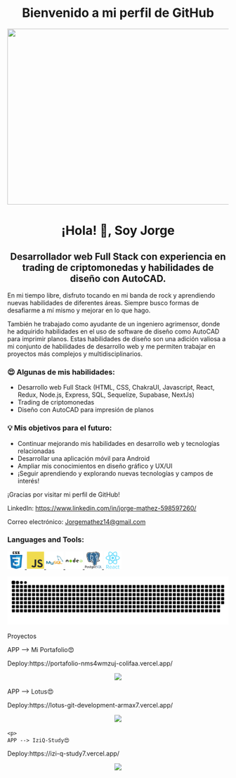 <!DOCTYPE html>
<html>
  <head>
    <meta charset="UTF-8">
    <h1 align="center" >Bienvenido a mi perfil de GitHub</h1>
  </head>
  <body>
    <p align="center">
    <img src="https://d3lkc3n5th01x7.cloudfront.net/wp-content/uploads/2021/08/04022409/WHAT-IS-BLOCKCHAIN.png" width="800" height="400"/>
  </p>
    <h1 align="center">¡Hola! 👋, Soy Jorge</h1> 
    <h2 align="center">Desarrollador web Full Stack con experiencia en trading de criptomonedas y habilidades de diseño con AutoCAD.</h2>

En mi tiempo libre, disfruto tocando en mi banda de rock y aprendiendo nuevas habilidades de diferentes áreas. Siempre busco formas de desafiarme a mí mismo y mejorar en lo que hago.</p>

<p>También he trabajado como ayudante de un ingeniero agrimensor, donde he adquirido habilidades en el uso de software de diseño como AutoCAD para imprimir planos. Estas habilidades de diseño son una adición valiosa a mi conjunto de habilidades de desarrollo web y me permiten trabajar en proyectos más complejos y multidisciplinarios.</p>

<h3>😍 Algunas de mis habilidades:</h3>

<ul>
  <li>Desarrollo web Full Stack (HTML, CSS, ChakraUI, Javascript, React, Redux, Node.js, Express, SQL, Sequelize, Supabase, NextJs)</li>
  <li>Trading de criptomonedas</li>
  <li>Diseño con AutoCAD para impresión de planos</li>
</ul>

<h3>💡  Mis objetivos para el futuro:</h3>
<ul>
  <li>Continuar mejorando mis habilidades en desarrollo web y tecnologías relacionadas</li>
  <li>Desarrollar una aplicación móvil para Android</li>
  <li>Ampliar mis conocimientos en diseño gráfico y UX/UI</li>
  <li>¡Seguir aprendiendo y explorando nuevas tecnologías y campos de interés!</li>
</ul>

<p>¡Gracias por visitar mi perfil de GitHub!</p>
<p>LinkedIn: <a href="https://www.linkedin.com/in/jorge-mathez-598597260/">https://www.linkedin.com/in/jorge-mathez-598597260/</a></p>
<p>Correo electrónico: <a href="mailto:Jorgemathez14@gmail.com">Jorgemathez14@gmail.com</a></p>


<h3 align="left">Languages and Tools:</h3>
<p align="left"> <a href="https://www.w3schools.com/css/" target="_blank" rel="noreferrer"> <img src="https://raw.githubusercontent.com/devicons/devicon/master/icons/css3/css3-original-wordmark.svg" alt="css3" width="40" height="40"/> </a> <a href="https://developer.mozilla.org/en-US/docs/Web/JavaScript" target="_blank" rel="noreferrer"> <img src="https://raw.githubusercontent.com/devicons/devicon/master/icons/javascript/javascript-original.svg" alt="javascript" width="40" height="40"/> </a> <a href="https://www.mysql.com/" target="_blank" rel="noreferrer"> <img src="https://raw.githubusercontent.com/devicons/devicon/master/icons/mysql/mysql-original-wordmark.svg" alt="mysql" width="40" height="40"/> </a> <a href="https://nodejs.org" target="_blank" rel="noreferrer"> <img src="https://raw.githubusercontent.com/devicons/devicon/master/icons/nodejs/nodejs-original-wordmark.svg" alt="nodejs" width="40" height="40"/> </a> <a href="https://www.postgresql.org" target="_blank" rel="noreferrer"> <img src="https://raw.githubusercontent.com/devicons/devicon/master/icons/postgresql/postgresql-original-wordmark.svg" alt="postgresql" width="40" height="40"/> </a> <a href="https://reactjs.org/" target="_blank" rel="noreferrer"> <img src="https://raw.githubusercontent.com/devicons/devicon/master/icons/react/react-original-wordmark.svg" alt="react" width="40" height="40"/> </a> </p>
  </body>
</html>
  <p align="center">
    <img src="https://github.com/1999AZZAR/1999AZZAR/raw/main/resources/img/grid-snake.svg" />
  </p>


  <p> 
    Proyectos
 </p>
  <p> 
    APP --> Mi Portafolio😍
 </p>
Deploy:https://portafolio-nms4wmzuj-colifaa.vercel.app/

  <p align="center">
    <img src=https://github.com/Colifaa/Colifaa/assets/104874818/d9ab68e5-2e65-4fe9-8d26-e0e7634966bc

  </p>
  
  <p> 
    APP --> Lotus😍
 </p>
Deploy:https://lotus-git-development-armax7.vercel.app/

  <p align="center">
    <img src=https://user-images.githubusercontent.com/95050756/234685679-2d9495f1-4ce4-4084-83dd-34deb9e6ba1f.png

  </p>
  
    <p> 
    APP --> IziQ-Study😍
 </p>
Deploy:https://izi-q-study7.vercel.app/

  <p align="center">
    <img src=https://github.com/Colifaa/Colifaa/assets/104874818/46a11f8a-c818-411a-9b19-7243a4a465b4


  </p>
  
